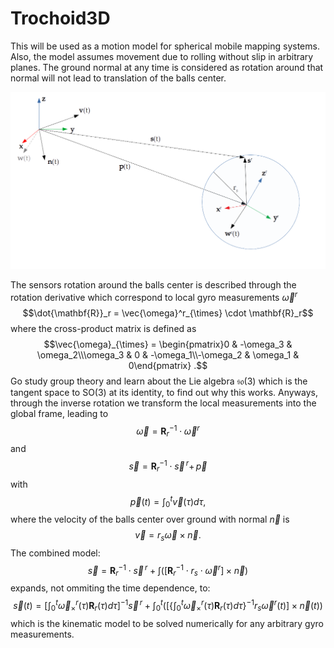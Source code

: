 # Trochoid3D

This will be used as a motion model for spherical mobile mapping systems.
Also, the model assumes movement due to rolling without slip in arbitrary planes.
The ground normal at any time is considered as rotation around that normal will not lead to translation of the balls center. 

![Input velocities and resulting sensor trajectory](https://github.com/fallow24/Trochoid3D/blob/main/img/schematics.png)

The sensors rotation around the balls center is described through the rotation derivative which correspond to local gyro measurements $\vec{\omega}^r$   
$$\dot{\mathbf{R}}_r = \vec{\omega}^r_{\times} \cdot \mathbf{R}_r$$
where the cross-product matrix is defined as 
$$\vec{\omega}_{\times} = \begin{pmatrix}0 & -\omega_3 & \omega_2\\\omega_3 & 0 & -\omega_1\\-\omega_2 & \omega_1 & 0\end{pmatrix} .$$
Go study group theory and learn about the Lie algebra $\mathfrak{so}(3)$ which is the tangent space to $\textrm{SO}(3)$ at its identity, to find out why this works. 
Anyways, through the inverse rotation we transform the local measurements into the global frame, leading to 
$$\vec{\omega} = \mathbf{R}_r^{-1} \cdot \vec{\omega}^r$$
and
$$\vec{s} = \mathbf{R}_r^{-1} \cdot \vec{s}^{\,r} + \,\vec{p}$$
with 
$$\vec{p}(t) = \int_0^t \vec{v}(\tau) d\tau ,$$
where the velocity of the balls center over ground with normal $\vec{n}$ is
$$\vec{v} = r_s \vec{\omega} \times \vec{n} .$$
The combined model:
$$\vec{s} = \mathbf{R}_r^{-1} \cdot \vec{s}^{\,r} + \int \left( \left[ \mathbf{R}_r^{-1} \cdot r_s \cdot \vec{\omega}^r \right] \times \vec{n}\right)$$
expands, not ommiting the time dependence, to:
$$\vec{s}(t) = \left[ \int_0^t \vec{\omega}^r_{\times}(\tau)\mathbf{R}_r(\tau)d\tau \right]^{-1} \vec{s}^{\,r} + \int_0^t\left( \left[ \bigg\{ \int_0^t \vec{\omega}^r_{\times}(\tau)\mathbf{R}_r(\tau)d\tau \bigg\} ^{-1} r_s \vec{\omega}^r(t) \right]\times \vec{n}(t) \right)$$
which is the kinematic model to be solved numerically for any arbitrary gyro measurements.